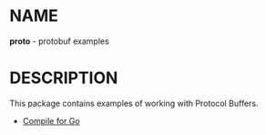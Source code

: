 # NAME

**proto** - protobuf examples


# DESCRIPTION

This package contains examples of working with Protocol Buffers.

  * [Compile for Go](./doc/go_compile.md)
